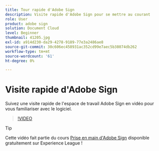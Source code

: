 ```yaml
---
title: Tour rapide d'Adobe Sign
description: Visite rapide d'Adobe Sign pour se mettre au courant
role: User
product: adobe sign
solution: Document Cloud
level: Beginner
thumbnail: 41205.jpg
exl-id: a914d230-da29-4278-9189-77e3a2486ae8
source-git-commit: 30c606ec458931ac352cd99e7aec5b38074db262
workflow-type: tm+mt
source-wordcount: '61'
ht-degree: 0%

---
```


# Visite rapide d&#39;Adobe Sign

Suivez une visite rapide de l&#39;espace de travail Adobe Sign en vidéo pour vous familiariser avec le logiciel.

>[!VIDEO](https://video.tv.adobe.com/v/41205?hidetitle=true)

>[!TIP]
>
>Cette vidéo fait partie du cours [Prise en main d&#39;Adobe Sign](https://experienceleague.adobe.com/?recommended=Sign-U-1-2020.1) disponible gratuitement sur Experience League !

